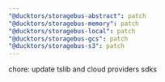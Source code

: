 ```yaml
---
"@ducktors/storagebus-abstract": patch
"@ducktors/storagebus-memory": patch
"@ducktors/storagebus-local": patch
"@ducktors/storagebus-gcs": patch
"@ducktors/storagebus-s3": patch
---
```


chore: update tslib and cloud providers sdks

